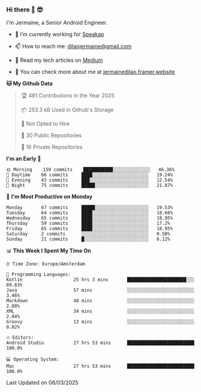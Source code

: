 ### Hi there 👋 😎
I'm Jermaine, a Senior Android Engineer.

- 🔭 I’m currently working for [Speakap](https://www.speakap.com/)

- 📫 How to reach me: dilaojermaine@gmail.com

- 📖 Read my tech articles on [Medium](https://jermainedilao.medium.com/)

- 👀 You can check more about me at [jermainedilao.framer.website](https://jermainedilao.framer.website)

<!--
**jermainedilao/jermainedilao** is a ✨ _special_ ✨ repository because its `README.md` (this file) appears on your GitHub profile.

Here are some ideas to get you started:

- 🔭 I’m currently working on ...
- 🌱 I’m currently learning ...
- 👯 I’m looking to collaborate on ...
- 🤔 I’m looking for help with ...
- 💬 Ask me about ...
- 📫 How to reach me: ...
- 😄 Pronouns: ...
- ⚡ Fun fact: ...
-->

<!--START_SECTION:waka-->
**🐱 My Github Data** 

> 🏆 481 Contributions in the Year 2025
 > 
> 📦 253.3 kB Used in Github's Storage 
 > 
> 🚫 Not Opted to Hire
 > 
> 📜 30 Public Repositories 
 > 
> 🔑 16 Private Repositories  
 > 
**I'm an Early 🐤** 

```text
🌞 Morning    159 commits    ███████████░░░░░░░░░░░░░░   46.36% 
🌆 Daytime    66 commits     ████░░░░░░░░░░░░░░░░░░░░░   19.24% 
🌃 Evening    43 commits     ███░░░░░░░░░░░░░░░░░░░░░░   12.54% 
🌙 Night      75 commits     █████░░░░░░░░░░░░░░░░░░░░   21.87%

```
📅 **I'm Most Productive on Monday** 

```text
Monday       67 commits     █████░░░░░░░░░░░░░░░░░░░░   19.53% 
Tuesday      64 commits     ████░░░░░░░░░░░░░░░░░░░░░   18.66% 
Wednesday    65 commits     ████░░░░░░░░░░░░░░░░░░░░░   18.95% 
Thursday     59 commits     ████░░░░░░░░░░░░░░░░░░░░░   17.2% 
Friday       65 commits     ████░░░░░░░░░░░░░░░░░░░░░   18.95% 
Saturday     2 commits      ░░░░░░░░░░░░░░░░░░░░░░░░░   0.58% 
Sunday       21 commits     █░░░░░░░░░░░░░░░░░░░░░░░░   6.12%

```


📊 **This Week I Spent My Time On** 

```text
⌚︎ Time Zone: Europe/Amsterdam

💬 Programming Languages: 
Kotlin                   25 hrs 3 mins       ██████████████████████░░░   89.83% 
Java                     57 mins             ░░░░░░░░░░░░░░░░░░░░░░░░░   3.46% 
Markdown                 48 mins             ░░░░░░░░░░░░░░░░░░░░░░░░░   2.88% 
XML                      34 mins             ░░░░░░░░░░░░░░░░░░░░░░░░░   2.04% 
Groovy                   13 mins             ░░░░░░░░░░░░░░░░░░░░░░░░░   0.82%

🔥 Editors: 
Android Studio           27 hrs 53 mins      █████████████████████████   100.0%

💻 Operating System: 
Mac                      27 hrs 53 mins      █████████████████████████   100.0%

```


 Last Updated on 06/03/2025
<!--END_SECTION:waka-->
